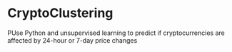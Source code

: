 # CryptoClustering
PUse Python and unsupervised learning to predict if cryptocurrencies are affected by 24-hour or 7-day price changes
